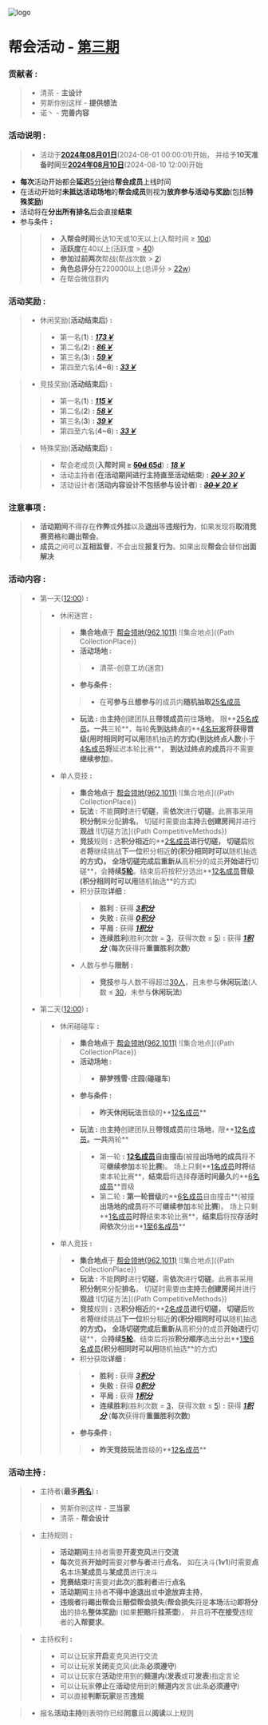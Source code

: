 ![logo]()
# 帮会活动 - [**第三期**](#link)

### 贡献者 :
>* 清茶 - **主设计**
>* 劳斯你别这样 - **提供想法**
>* 诺丶 - **完善内容**

### 活动说明 :
>* 活动于[**2024年08月01日**](#link)(2024-08-01 00:00:01)开始，
并给予**10天准备时间**至[**2024年08月10日**](#link)(2024-08-10 12:00)开始
* **每次**活动开始都会**延迟**[5分钟](#link)给**帮会成员**上线时间
* 在活动开始时**未抵达活动场地**的**帮会成员**则视为**放弃参与活动与奖励**(包括**特殊奖励**)
* 活动将在**分出所有排名**后会直接**结束**
* 参与条件 **:**
>>* **入帮会时间**长达10天或10天以上(入帮时间 ≥ [10d](#link))
>>* **活跃度**在40以上(活跃度 > [40](#link))
>>* **参加过前两次**帮战(帮战次数 > [2](#link))
>>* **角色总评分**在220000以上(总评分 > [22w](#link))
>>* 在帮会微信群内

### 活动奖励 **:**
>* 休闲奖励(**活动结束后**) **:**
>>* 第一名(**1**) **:** ***[173￥](#link)***
>>* 第二名(**2**) **:** ***[86￥](#link)***
>>* 第三名(**3**) **:** ***[59￥](#link)***
>>* 第四至六名(**4~6**) **:** ***[33￥](#link)***

>* 竞技奖励(**活动结束后**) **:**
>>* 第一名(**1**) **:** ***[115￥](#link)***
>>* 第二名(**2**) **:** ***[58￥](#link)***
>>* 第三名(**3**) **:** ***[39￥](#link)***
>>* 第四至六名(**4~6**) **:** ***[33￥](#link)***

>* 特殊奖励(**活动结束后**) **:**
>>* 帮会老成员(**入帮时间 ≥ [~~50d~~ 65d](#link)**) **:** ***[18￥](#link)***
>>* 活动主持者(**在活动期间进行主持直至活动结束**) **:** ***[~~20￥~~ 30￥](#link)***
>>* 活动设计者(**活动内容设计不包括参与设计者**) **:** ***[~~30￥~~ 20￥](#link)***

### 注意事项 :
>* **活动期间**不得存在**作弊**或**外挂**以及**退出**等**违规行为**，如果发现将**取消竞赛资格**和**踢出帮会**。
>* **成员**之间可以**互相监督**，不会出现**报复行为**。如果出现**帮会**会替你**出面解决**

### 活动内容 :
>* 第一天([12:00](#link)) **:**
>>* 休闲迷宫 **:**
>>>* **集合地点**于 [帮会领地(962,1011)](#link)
![集合地点]({Path CollectionPlace})
>>>* **活动场地 :**
>>>>- 清茶-创意工坊(迷宫)
>>>* **参与条件 :**
>>>>- 在**可参与**且**想参与**的成员内**随机抽取**[25名成员](#link)
>>>* **玩法 :** 由**主持**创建团队且**带领成员**前往**场地**，
限**[25名成员](#link)**。一共**三轮**，每轮**先到达终点**的**[4名玩家](#link)**将获得晋级(**用时相同**时可以用**随机抽选**的方式)(到达终点人数**小于[4名成员](#link)**将**延迟本轮比赛**，
**到达过终点的成员**将不需要**继续参加**)。
>>* 单人竞技 **:**
>>>* **集合地点**于 [帮会领地(962,1011)](#link)
![集合地点]({Path CollectionPlace})
>>>* **玩法 :** 不能**同时**进行**切磋**，需**依次**进行**切磋**。此赛事采用**积分制**来分配**排名**，
切磋时需要由**主持**去**创建房间**并进行**观战**
![切磋方法]({Path CompetitiveMethods})
>>>* **竞技**规则 **:** 选**积分相近**的**[2名成员](#link)**进行切磋，
切磋后**败者**将**继续挑战**下一位**积分相近**的(**积分相同**时可以**随机抽选**的方式)。
**全场切磋**完成后重新从**高积分的成员**开始进行**切磋**，会**持续[5轮](#link)**。结束后将按积分选出**[12名成员](#link)**晋级(**积分相同**时可以用**随机抽选**的方式)
>>>* 积分获取**详细** **:**
>>>>- **胜利** **:** 获得 ***[3积分](#link)***
>>>>- **失败** **:** 获得 ***[0积分](#link)***
>>>>- **平局** **:** 获得 ***[1积分](#link)***
>>>>- **连续胜利**(胜利次数 = [3](#link)，获得次数 ≤ [5](#link)) **:** 获得 ***[1积分](#link)*** (**每次**获得将**重置胜利次数**)
>>>* 人数与参与**限制** **:**
>>>>- **竞技**参与人数不得超过[30人](#link)，且未参与**休闲玩法**(人数 ≤ [30](#link)，未参与**休闲玩法**)
>* 第二天([12:00](#link)) **:**
>>* 休闲碰碰车 **:**
>>>* **集合地点**于 [帮会领地(962,1011)](#link)
![集合地点]({Path CollectionPlace})
>>>* **活动场地 :**
>>>>- **醉梦残雪**-**庄园**(**碰碰车**)
>>>* **参与条件 :**
>>>>- **昨天休闲玩法**晋级的**[12名成员](#link)**
>>>* **玩法 :** 由**主持**创建团队且**带领成员**前往**场地**，限**[12名成员](#link)**。一共**两轮**
>>>>- 第一轮 **:** **[12名成员](#link)自由撞击**(被撞**出场地的成员**将不可**继续参加**本轮**比赛**)。
场上只剩**[1名成员](#link)**时将**结束本轮比赛**，**结束后**将选择**存活时间最久**的**[6名成员](#link)**晋级
>>>>- 第二轮 **:** **第一轮晋级**的**[6名成员](#link)自由撞击**(被撞**出场地的成员**将不可**继续参加**本轮**比赛**)。
场上只剩**[1名成员](#link)**时将**结束本轮比赛**，**结束后**将按**存活时间依次**分出**[1至6名成员](#link)**
>>* 单人竞技 **:**
>>>* **集合地点**于 [帮会领地(962,1011)](#link)
![集合地点]({Path CollectionPlace})
>>>* **玩法 :** 不能**同时**进行**切磋**，需**依次**进行**切磋**。此赛事采用**积分制**来分配**排名**，
切磋时需要由**主持**去**创建房间**并进行**观战**
![切磋方法]({Path CompetitiveMethods})
>>>* **竞技**规则 **:** 选**积分相近**的**[2名成员](#link)**进行切磋，
切磋后**败者**将**继续挑战**下一位**积分相近**的(**积分相同**时可以**随机抽选**的方式)。
**全场切磋**完成后重新从**高积分的成员**开始进行**切磋**，会**持续[5轮](#link)**。结束后将按**积分顺序**选出分出**[1至6名成员](#link)**(**积分相同**时可以用**随机抽选**的方式)
>>>* 积分获取**详细** **:**
>>>>- **胜利** **:** 获得 ***[3积分](#link)***
>>>>- **失败** **:** 获得 ***[0积分](#link)***
>>>>- **平局** **:** 获得 ***[1积分](#link)***
>>>>- **连续胜利**(胜利次数 = [3](#link)，获得次数 ≤ [5](#link)) **:** 获得 ***[1积分](#link)*** (**每次**获得将**重置胜利次数**)
>>>* **参与条件 :**
>>>>- **昨天竞技玩法**晋级的**[12名成员](#link)**

### 活动主持 :
>* 主持者(**最多[两名](#link)**) **:**
>>* 劳斯你别这样 - **三当家**
>>* 清茶 - **帮会设计**

>* 主持规则 **:**
>>* **活动期间**主持者需要**开麦克风**进行**交流**
>>* **每次**竞赛**开始时**需要对**参与者**进行**点名**，
如在决斗(**1v1**)时需要**点名**本场**某成员**与**某成员**进行决斗
>>* **竞赛结束**时需要对**此次**的**胜利者**进行**点名**
>>* **活动期间**主持者**不得中途退出**或**中途放弃主持**，
>>* **违规者**将**踢出帮会**且**赔偿帮会损失**(**帮会损失**将是**本场**活动**即将分出**的排名**整体奖励**)
(如果**拒赔**将**挂茶壶**)，
并且将**不在接受**违规者的**入帮要求**。

>* 主持权利 **:**
>>* 可以让玩家**开启**麦克风进行交流
>>* 可以让玩家**关闭**麦克风(此条**必须遵守**)
>>* 可以让玩家在**活动**使用到的**频道内**(**发表**或可**发表**)指定言论
>>* 可以让玩家**停止**在**活动**使用到的**频道内**发言(此条**必须遵守**)
>>* 可以直接**判断玩家**是否**违规**

>* 报名**活动主持**则表明你已经**同意**且以**阅读**以上规则
